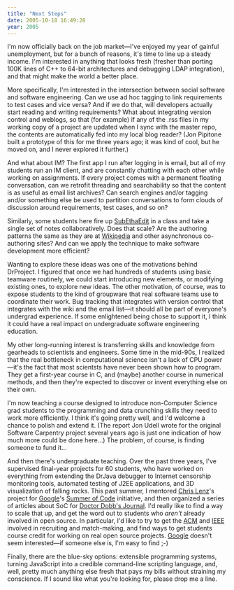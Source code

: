 ```yaml
---
title: "Next Steps"
date: 2005-10-18 16:49:28
year: 2005
---
```

<p>I'm now officially back on the job market—I've enjoyed my year of
gainful unemployment, but for a bunch of reasons, it's time to line up
a steady income.  I'm interested in anything that looks fresh (fresher
than porting 100K lines of C++ to 64-bit architectures and debugging
LDAP integration), and that might make the world a better place.</p>

<p>More specifically, I'm interested in the intersection between
social software and software engineering.  Can we use ad hoc tagging
to link requirements to test cases and vice versa?  And if we do that,
will developers actually start reading and writing requirements?  What
about integrating version control and weblogs, so that (for example)
if any of the .rss files in my working copy of a project are updated
when I sync with the master repo, the contents are automatically fed
into my local blog reader?  (Jon Pipitone built a prototype of this
for me three years ago; it was kind of cool, but he moved on, and I
never explored it further.)</p>

<p>And what about IM?  The first app I run after logging in is email,
but all of my students run an IM client, and are constantly chatting
with each other while working on assignments.  If every project comes
with a permanent floating conversation, can we retrofit threading and
searchability so that the content is as useful as email list archives?
Can search engines and/or tagging and/or something else be used to
partition conversations to form clouds of discussion around
requirements, test cases, and so on?</p>

<p>Similarly, some students here fire up <a href="http://www.codingmonkeys.de/subethaedit/">SubEthaEdit</a> in a
class and take a single set of notes collaboratively.  Does that
scale?  Are the authoring patterns the same as they are at <a href="http://www.wikipedia.org">Wikipedia</a> and other asynchronous
co-authoring sites?  And can we apply the technique to make software
development more efficient?</p>

<p>Wanting to explore these ideas was one of the motivations behind DrProject.
I figured that once we had hundreds of students using basic teamware
routinely, we could start introducing new elements, or modifying
existing ones, to explore new ideas.  The other motivation, of course,
was to expose students to the kind of groupware that real software
teams use to coordinate their work.  Bug tracking that integrates with
version control that integrates with the wiki and the email list—it
should all be part of everyone's undergrad experience.  If some
enlightened being chose to support it, I think it could have a real
impact on undergraduate software engineering education.</p>

<p>My other long-running interest is transferring skills and knowledge
from gearheads to scientists and engineers.  Some time in the mid-90s,
I realized that the real bottleneck in computational science isn't a
lack of CPU power—it's the fact that most scientsts have never been
shown how to program.  They get a first-year course in C, and (maybe)
another course in numerical methods, and then they're expected to
discover or invent everything else on their own.</p>

<p>I'm now teaching a
course designed to introduce non-Computer Science grad students to
the programming and data crunching skills they need to work more
efficiently.  I think it's going pretty well, and I'd welcome a chance
to polish and extend it.  (The report Jon Udell
wrote for the original Software Carpentry project several years ago is
just one indication of how much more could be done here…)  The
problem, of course, is finding someone to fund it…</p>

<p>And then there's undergraduate teaching.  Over the past three
years, I've supervised final-year projects for 60 students, who have
worked on everything from extending the DrJava debugger to Internet
censorship monitoring tools, automated testing of J2EE applications,
and 3D visualization of falling rocks.  This past summer, I mentored
<a href="http://www.cmlenz.net">Chris Lenz</a>'s project for <a href="http://www.google.com">Google</a>'s <a href="http://code.google.com/summerofcode.html">Summer of Code</a>
initiative, and then organized a series of articles about SoC for <a href="http://www.ddj.com">Doctor Dobb's Journal</a>.  I'd
really like to find a way to scale that up, and get the word out to
students who <em>aren't</em> already involved in open source.  In
particular, I'd like to try to get the <a href="http://www.acm.org">ACM</a> and <a href="http://www.ieee.org">IEEE</a> involved in recruiting and
match-making, and find ways to get students course credit for working
on real open source projects.  <a href="http://www.google.com">Google</a> doesn't seem interested—if
someone else is, I'm easy to find ;-)</p>

<p>Finally, there are the blue-sky options: extensible
programming systems, turning JavaScript into a credible
command-line scripting language, and, well, pretty much anything else
fresh that pays my bills without straining my conscience.  If I sound
like what you're looking
for, please drop me a line.</p>
